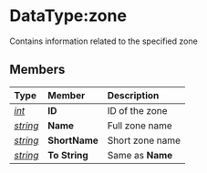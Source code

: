 # DataType:zone

Contains information related to the specified zone

## Members

| **Type** | **Member** | **Description** |
| :--- | :--- | :--- |
| [_int_](datatype-int.md) | **ID** | ID of the zone |
| [_string_](datatype-string.md) | **Name** | Full zone name |
| [_string_](datatype-string.md) | **ShortName** | Short zone name |
| [_string_](datatype-string.md) | **To String** | Same as **Name** |
